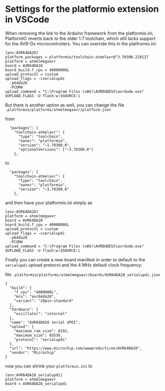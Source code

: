 # Settings for the platformio extension in VSCode

When removing the link to the Arduino framework from the platformio.ini, PlatformIO reverts back to the older 1.7 toolchain, which still lacks support for the AVR-Dx microcontrollers. You can override this in the platfromio.ini:

```
[env:AVR64DA28]
platform_packages = platformio/toolchain-atmelavr@^3.70300.220127
platform = atmelmegaavr
board = AVR64DA28
board_build.f_cpu = 4000000UL
upload_protocol = custom
upload_flags = -cserialupdi
  -p64da28
  -PCOM4
upload_command = "C:\Program Files (x86)\AVRDUDESS\avrdude.exe" $UPLOAD_FLAGS -U flash:w:$SOURCE:i
```

But there is another uption as well, you can change the file `.platformio/platforms/atmelmegaavr/platform.json`

from
```
  "packages": {
    "toolchain-atmelavr": {
      "type": "toolchain",
      "owner": "platformio",
      "version": "~1.70300.0",
      "optionalVersions": ["~3.70300.0"]
    },
```
to
```
  "packages": {
    "toolchain-atmelavr": {
      "type": "toolchain",
      "owner": "platformio",
      "version": "~3.70300.0"
    },
```
and then have your platformio.ini simply as
```
[env:AVR64DA28]
platform = atmelmegaavr
board = AVR64DA28
board_build.f_cpu = 4000000UL
upload_protocol = custom
upload_flags = -cserialupdi
  -p64da28
  -PCOM4
upload_command = "C:\Program Files (x86)\AVRDUDESS\avrdude.exe" $UPLOAD_FLAGS -U flash:w:$SOURCE:i
```

Finally you can create a new board manifest in order to default to the `serialupdi` upload protocol and the 4 MHz default clock frequency:

file `.platformio/platforms/atmelmegaavr/boards/AVR64DA28_serialupdi.json`
```
{
  "build": {
    "f_cpu": "4000000L",
    "mcu": "avr64da28",
    "variant": "28pin-standard"
  },
  "hardware": {
    "oscillator": "internal"
  },
  "name": "AVR64DA28 serial UPDI",
  "upload": {
    "maximum_ram_size": 8192,
    "maximum_size": 65536,
    "protocol": "serialupdi"
  },
  "url": "https://www.microchip.com/wwwproducts/en/AVR64DA28",
  "vendor": "Microchip"
}
```

now you can shrink your `platformio.ini` to
```
[env:AVR64DA28_serialupdi]
platform = atmelmegaavr
board = AVR64DA28_serialupdi
```
